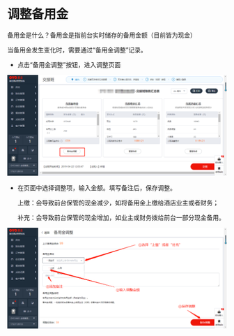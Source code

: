 # 调整备用金

备用金是什么？备用金是指前台实时储存的备用金额（目前皆为现金）

当备用金发生变化时，需要通过“备用金调整”记录。

* 点击“备用金调整”按钮，进入调整页面

![](../../../.gitbook/assets/image%20%2814%29.png)

* 在页面中选择调整项，输入金额。填写备注后，保存调整。

  上缴：会导致前台保管的现金减少，如将备用金上缴给酒店业主或者财务；

  补充：会导致前台保管的现金增加，如业主或财务拨给前台一部分现金备用。

![](../../../.gitbook/assets/image%20%28488%29.png)

